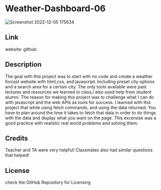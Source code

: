 # Weather-Dashboard-06

![Screenshot 2022-12-05 175634](https://user-images.githubusercontent.com/115191212/205771506-a6e236fe-7514-44c4-93a1-3f899f9248fa.jpg)


## Link
website:  github: 

## Description
The goal with this project was to start with no code and create a weather forcast website with html,css, and javascript. Including preset city options and a search area for a certain city.
The only tools available were past lectures and resources we learned in class,I also used help from student alumni.
The reason for making this project was to challenge what I can do with javascript and the web APIs as tools for success. 
I learned with this project that while using fetch commands, and using the data returned. You have to plan around the time it takes to fetch that data in order to do things with the data and display what you want on the page. This excersise was a good practice with realistic real world problems and solving them.

## Credits
Teacher and TA were very helpful! Classmates also had similar questions that helped!

## License
check the GitHub Repository for Licensing
